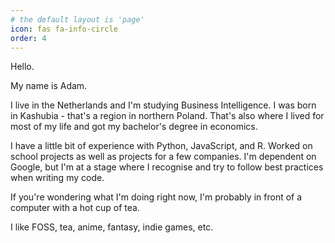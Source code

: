 ```yaml
---
# the default layout is 'page'
icon: fas fa-info-circle
order: 4
---
```


Hello.

My name is Adam.

I live in the Netherlands and I'm studying Business Intelligence. I was born in Kashubia - that's a region in northern Poland. That's also where I lived for most of my life and got my bachelor's degree in economics.

I have a little bit of experience with Python, JavaScript, and R. Worked on school projects as well as projects for a few companies. I'm dependent on Google, but I'm at a stage where I recognise and try to follow best practices when writing my code.

If you're wondering what I'm doing right now, I'm probably in front of a computer with a hot cup of tea.

I like FOSS, tea, anime, fantasy, indie games, etc.
